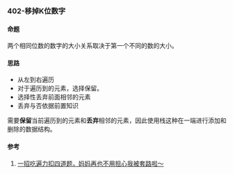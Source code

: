 ### 402-移掉K位数字



#### 命题

两个相同位数的数字的大小关系取决于第一个不同的数的大小。

#### 思路

- 从左到右遍历
- 对于遍历到的元素，选择保留。
- 选择性丢弃前面相邻的元素
- 丢弃与否依据前置知识

需要**保留**当前遍历到的元素和**丢弃**相邻的元素，因此使用栈这种在一端进行添加和删除的数据结构。

#### 参考

1. [一招吃遍力扣四道题，妈妈再也不用担心我被套路啦～](https://leetcode-cn.com/problems/remove-k-digits/solution/yi-zhao-chi-bian-li-kou-si-dao-ti-ma-ma-zai-ye-b-5/)

